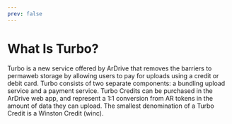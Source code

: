 ```yaml
---
prev: false
---
```


# What Is Turbo?

Turbo is a new service offered by ArDrive that removes the barriers to permaweb storage by allowing users to pay for uploads using a credit or debit card. Turbo consists of two separate components: a bundling upload service and a payment service. Turbo Credits can be purchased in the ArDrive web app, and represent a 1:1 conversion from AR tokens in the amount of data they can upload. The smallest denomination of a Turbo Credit is a Winston Credit (winc).